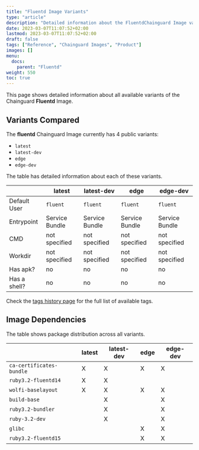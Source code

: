 ```yaml
---
title: "Fluentd Image Variants"
type: "article"
description: "Detailed information about the FluentdChainguard Image variants"
date: 2023-03-07T11:07:52+02:00
lastmod: 2023-03-07T11:07:52+02:00
draft: false
tags: ["Reference", "Chainguard Images", "Product"]
images: []
menu:
  docs:
    parent: "Fluentd"
weight: 550
toc: true
---
```


This page shows detailed information about all available variants of the Chainguard **Fluentd** Image.

## Variants Compared
The **fluentd** Chainguard Image currently has 4 public variants: 

- `latest`
- `latest-dev`
- `edge`
- `edge-dev`

The table has detailed information about each of these variants.

|              | latest         | latest-dev     | edge           | edge-dev       |
|--------------|----------------|----------------|----------------|----------------|
| Default User | `fluent`       | `fluent`       | `fluent`       | `fluent`       |
| Entrypoint   | Service Bundle | Service Bundle | Service Bundle | Service Bundle |
| CMD          | not specified  | not specified  | not specified  | not specified  |
| Workdir      | not specified  | not specified  | not specified  | not specified  |
| Has apk?     | no             | no             | no             | no             |
| Has a shell? | no             | no             | no             | no             |

Check the [tags history page](/chainguard/chainguard-images/reference/fluentd/tags_history/) for the full list of available tags.
## Image Dependencies
The table shows package distribution across all variants.

|                          | latest | latest-dev | edge | edge-dev |
|--------------------------|--------|------------|------|----------|
| `ca-certificates-bundle` | X      | X          | X    | X        |
| `ruby3.2-fluentd14`      | X      | X          |      |          |
| `wolfi-baselayout`       | X      | X          | X    | X        |
| `build-base`             |        | X          |      | X        |
| `ruby3.2-bundler`        |        | X          |      | X        |
| `ruby-3.2-dev`           |        | X          |      | X        |
| `glibc`                  |        |            | X    | X        |
| `ruby3.2-fluentd15`      |        |            | X    | X        |
